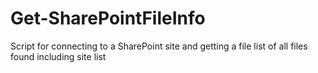 # Get-SharePointFileInfo
Script for connecting to a SharePoint site and getting a file list of all files found including site list
